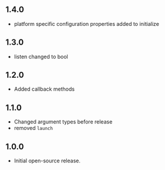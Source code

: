 ## 1.4.0
- platform specific configuration properties added to initialize

## 1.3.0
- listen changed to bool

## 1.2.0
- Added callback methods

## 1.1.0
- Changed argument types before release
- removed `launch` 

## 1.0.0
- Initial open-source release.